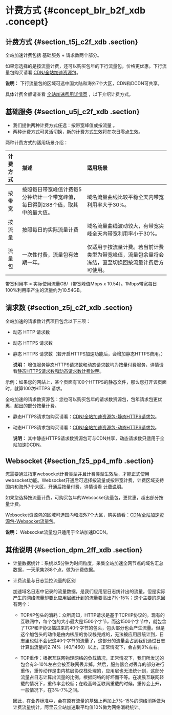# 计费方式 {#concept_blr_b2f_xdb .concept}

## 计费方式 {#section_t5j_c2f_xdb .section}

全站加速计费包括 基础服务 + 请求数两个部分。

如果您选择的是按流量计费，还可以购买包年的下行流量包，价格更优惠。下行流量包购买请看 [CDN/全站加速资源包](https://common-buy.aliyun.com/?commodityCode=dcdnpaybag#/buy)。

**说明：** 下行流量包的区域可选中国大陆和海外7个大区，CDN和DCDN可共享。

具体计费金额请查看 [全站加速费用详情页](https://www.aliyun.com/price/product#/dcdn/detail) ，以下介绍计费方式。

## 基础服务 {#section_u5j_c2f_xdb .section}

-   我们提供两种计费方式任选：按带宽峰值或按流量 。
-   两种计费方式可灵活切换，新的计费方式生效将在次日零点生效。

两种计费方式的适用场景介绍：

|计费方式|描述|适用场景|
|:---|:-|:---|
|按带宽|按照每日带宽峰值计费每5分钟统计一个带宽峰值，每日得到288个值，取其中的最大值。|域名流量曲线比较平稳全天内带宽利用率大于30%。|
|按流量|按照每日的实际流量计费|域名流量曲线波动较大，有带宽尖峰全天内带宽利用率小于30%。|
|流量包|一次性付费，流量包有效期一年。|仅适用于按流量计费。若当前计费类型为带宽峰值，流量包余量将会冻结，直至切换回按流量计费后方可使用。|

带宽利用率 = 实际使用流量GB/（带宽峰值Mbps x 10.54）。1Mbps带宽每日100%利用率产生的流量约为10.54GB。

## 请求数 {#section_z5j_c2f_xdb .section}

全站加速的请求数计费项目包含以下三项：

-   动态 HTTP 请求数
-   动态 HTTPS 请求数
-   静态 HTTPS 请求数（若开启HTTPS加速功能后，会增加静态HTTPS费用。）

    **说明：** 增值服务静态HTTPS请求数和动态请求数均为按量付费服务，详情请看[静态HTTPS请求数和动态请求数计费说明](https://www.aliyun.com/price/product#/dcdn/detail)。


示例：如果您的网站上，某个页面有100个HTTPS的静态文件，那么您打开该页面时，就算100次HTTPS 请求。

全站加速的请求数资源包：您也可以购买包年的请求数资源包，包年请求包更优惠，超出的部分按量计费。

-   静态HTTPS请求包购买请看：[CDN/全站加速资源包-静态HTTPS请求包](https://common-buy.aliyun.com/?commodityCode=dcdnpaybag&request=%7B%22dcdntype%22:%22dcdnhttps%22,%22cdn_https%22:%2210000000%22,%22pack%22:%22FPT_dcdnpaybag_deadlineAcc_1541151058%22,%22ord_time%22:%221:Year%22%7D)。
-   动态HTTPS请求包购买请看：[CDN/全站加速资源包-动态HTTPS请求包](https://common-buy.aliyun.com/?commodityCode=dcdnpaybag&request=%7B%22dcdntype%22:%22dcdnvas%22,%22dcdn_vas%22:%221000000%22,%22pack%22:%22FPT_dcdnpaybag_deadlineAcc_1541404502%22,%22ord_time%22:%221:Year%22%7D#/buy)。

    **说明：** 其中静态HTTPS请求数资源包可与CDN共享，动态请求数只适用于全站加速DCDN。


## Websocket {#section_fz5_pp4_mfb .section}

您需要通过指定websocket计费类型并且计费类型生效后，才能正式使用websocket功能。Websocket开通后可选择按流量或按带宽计费，计费区域支持国内和海外7个大区，开通后按量付费，详情请看 [计费说明](https://www.aliyun.com/price/product?spm=a2c4g.11186623.2.15.413d4c0cHuPBym#dcdn/detail)。

如果您选择按流量计费，可购买包年的Websocket流量包，更优惠，超出部分按量计费。

Websocket资源包的区域可选国内和海外7个大区，购买请看：[CDN/全站加速资源包-Websocket流量包](https://common-buy.aliyun.com/?commodityCode=dcdnpaybag&request=%7B%22dcdntype%22:%22websocket%22,%22websocketflow%22:%22100%22,%22region%22:%22CN%22,%22pack%22:%22FPT_dcdnpaybag_deadlineAcc_1541407635%22,%22ord_time%22:%221:Year%22%7D)。

**说明：** Websocket流量包只适用于全站加速DCDN。

## 其他说明 {#section_dpm_2ff_xdb .section}

-   计量数据统计：系统以5分钟为时间粒度，采集全站加速全网节点的域名汇总数据，一天采集288个点，做为计费依据。

-   计费流量与日志监控流量的区别

    加速域名日志中记录的流量数据，是我们应用层日志统计出的流量。但是实际产生的网络流量却要比应用层统计到的流量要高出7%-15%；这个主要的原因有两个：

    -   TCP/IP包头的消耗：众所周知，HTTP请求是基于TCP/IP协议的。现有的互联网中，每个包的大小最大是1500个字节，而这1500个字节中，就包含了TCP和IP协议插进来的40个字节的包头，包头部分也会产生流量。但是这个加包头的动作是由内核层的协议栈完成的，无法被应用层统计到，日志里也就不会记这40个字节的流量了，这部分的流量会占到我们通过日志计算出流量的2.74%（40/1460）以上，正常情况下，会占到3%左右。

    -   TCP重传：根据互联网物理网络的负载情况，正常情况下，我们所发送的包会有3-10%左右会被互联网丢弃掉。然后，服务器会对丢弃的部分进行重传，重传动作是由内核层协议栈处理的，应用层也无法统计到，这部分流量占日志计算出流量的比例，根据网络的好坏而不等。在凌晨互联网轻载的情况下，重传率会较低；在晚高峰互联网重载的时候，重传会上升，一般情况下，在3%-7%之间。

    因此，在业界标准中，会在原有流量的基础上再加上7%-15%的网络消耗做为计费流量统计，阿里云全站加速取平均值10%做为网络消耗统计。


